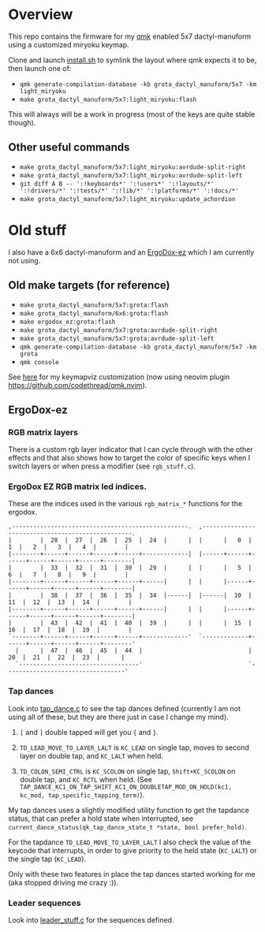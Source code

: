 # Overview

This repo contains the firmware for my [qmk](https://qmk.fm) enabled 5x7 dactyl-manuform using a customized miryoku keymap.

Clone and launch [install.sh](install.sh) to symlink the layout where qmk expects it to be, then launch one of:

- `qmk generate-compilation-database -kb grota_dactyl_manuform/5x7 -km light_miryoku`
- `make grota_dactyl_manuform/5x7:light_miryoku:flash`

This will always will be a work in progress (most of the keys are quite stable though).

## Other useful commands

- `make grota_dactyl_manuform/5x7:light_miryoku:avrdude-split-right`
- `make grota_dactyl_manuform/5x7:light_miryoku:avrdude-split-left`
- `git diff A B -- ':!keyboards*' ':!users*' ':!layouts/*' ':!drivers/*' ':!tests/*' ':!lib/*' ':!platforms/*' ':!docs/*'`
- `make grota_dactyl_manuform/5x7:light_miryoku:update_achordion`

# Old stuff

I also have a 6x6 dactyl-manuform and an [ErgoDox-ez](https://ergodox-ez.com) which I am currently not using.

## Old make targets (for reference)

- `make grota_dactyl_manuform/5x7:grota:flash`
- `make grota_dactyl_manuform/6x6:grota:flash`
- `make ergodox_ez:grota:flash`
- `make grota_dactyl_manuform/5x7:grota:avrdude-split-right`
- `make grota_dactyl_manuform/5x7:grota:avrdude-split-left`
- `qmk generate-compilation-database -kb grota_dactyl_manuform/5x7 -km grota`
- `qmk console`

See [here](https://github.com/grota/keymapviz/pull/1) for my keymapviz customization (now using neovim plugin <https://github.com/codethread/qmk.nvim>).

## ErgoDox-ez

### RGB matrix layers

There is a custom rgb layer indicator that I can cycle through with the other effects and that also shows how to target the color of specific keys when I switch layers or when press a modifier (see `rgb_stuff.c`).

### ErgoDox EZ RGB matrix led indices.

These are the indices used in the various `rgb_matrix_*` functions for the ergodox.

```
,--------------------------------------------------.  ,--------------------------------------------------.
|        |  28  |  27  |  26  |  25  |  24  |      |  |      |   0  |   1  |   2  |   3  |   4  |        |
|--------+------+------+------+------+-------------|  |------+------+------+------+------+------+--------|
|        |  33  |  32  |  31  |  30  |  29  |      |  |      |   5  |   6  |   7  |   8  |   9  |        |
|--------+------+------+------+------+------|      |  |      |------+------+------+------+------+--------|
|        |  38  |  37  |  36  |  35  |  34  |------|  |------|  10  |  11  |  12  |  13  |  14  |        |
|--------+------+------+------+------+------|      |  |      |------+------+------+------+------+--------|
|        |  43  |  42  |  41  |  40  |  39  |      |  |      |  15  |  16  |  17  |  18  |  19  |        |
`--------+------+------+------+------+-------------'  `-------------+------+------+------+------+--------'
  |      |  47  |  46  |  45  |  44  |                              |  20  |  21  |  22  |  23  |      |
  `----------------------------------'                              `----------------------------------'
```

### Tap dances

Look into [tap_dance.c](ergodox/tap_dance.c) to see the tap dances defined (currently I am not using all of these, but they are there just in case I change my mind).

1. `[` and `]` double tapped will get you `{` and `}`.

2. `TD_LEAD_MOVE_TO_LAYER_LALT` is `KC_LEAD` on single tap, moves to second layer on double tap, and `KC_LALT` when held.

3. `TD_COLON_SEMI_CTRL` is `KC_SCOLON` on single tap, `Shift+KC_SCOLON` on double tap, and `KC_RCTL` when held. (See `TAP_DANCE_KC1_ON_TAP_SHIFT_KC1_ON_DOUBLETAP_MOD_ON_HOLD(kc1, kc_mod, tap_specific_tapping_term)`).

My tap dances uses a slightly modified utility function to get the tapdance status, that can prefer a hold state when interrupted, see `current_dance_status(qk_tap_dance_state_t *state, bool prefer_hold)`.

For the tapdance `TD_LEAD_MOVE_TO_LAYER_LALT` I also check the value of the keycode that interrupts, in order to give priority to the held state (`KC_LALT`) or the single tap (`KC_LEAD`).

Only with these two features in place the tap dances started working for me (aka stopped driving me crazy :)).

### Leader sequences

Look into [leader_stuff.c](ergodox/leader_stuff.c) for the sequences defined.
